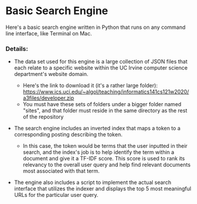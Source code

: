 # Basic Search Engine

Here's a basic search engine written in Python that runs on any command line interface, like Terminal on Mac. 

### Details:

- The data set used for this engine is a large collection of JSON files that each relate to a specific website within the UC Irvine computer science department's website domain. 
  - Here's the link to download it (it's a rather large folder): https://www.ics.uci.edu/~algol/teaching/informatics141cs121w2020/a3files/developer.zip
  - You must have these sets of folders under a bigger folder named "sites", and that folder must reside in the same directory as the rest of the repository

- The search engine includes an inverted index that maps a token to a corresponding posting describing the token. 
  - In this case, the token would be terms that the user inputted in their search, and the index's job is to help identify the term within a document and give it a TF-IDF score. This score is used to rank its relevancy to the overall user query and help find relevant documents most associated with that term.
  
- The engine also includes a script to implement the actual search interface that utilizes the indexer and displays the top 5 most meaningful URLs for the particular user query.
